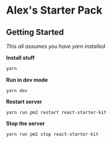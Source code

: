 # Alex's Starter Pack

## Getting Started
*This all assumes you have yarn installed*

**Install stuff**
```sh
yarn
```

**Run in dev mode**
```
yarn dev
```

**Restart server**
```
yarn run pm2 restart react-starter-kit
```

**Stop the server**
```
yarn run pm2 stop react-starter-kit
```
